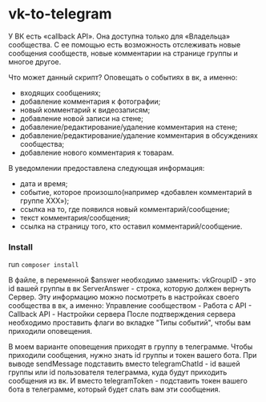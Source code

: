 # vk-to-telegram

У ВК есть «callback API». Она доступна только для «Владельца» сообщества. С ее помощью есть возможность отслеживать новые сообщения сообществ, новые комментарии на странице группы и многое другое.

Что может данный скрипт? Оповещать о событиях в вк, а именно:
- входящих сообщениях;
- добавление комментария к фотографии;
- новый комментарий к видеозаписям;
- добавление новой записи на стене;
- добавление/редактирование/удаление комментария на стене;
- добавление/редактирование/удаление комментария в обсуждениях сообщества;
- добавление нового комментария к товарам.

В уведомлении предоставлена следующая информация:
- дата и время;
- событие, которое произошло(например «добавлен комментарий в группе ХХХ»);
- ссылка на то, где появился новый комментарий/сообщение;
- текст комментария/сообщения;
- ссылка на страницу того, кто оставил комментарий/сообщение.

### Install

run `composer install`

В файле, в переменной $answer необходимо заменить:
vkGroupID - это id вашей группы в вк
ServerAnswer - строка, которую должен вернуть Сервер.
Эту информацию можно посмотреть в настройках своего сообщества в вк, а именно:
Управление сообществом - Работа с API - Callback API - Настройки сервера
После подтверждения сервера необходимо проставить флаги во вкладке "Типы событий", чтобы вам приходили оповещения.

В моем варианте оповещения приходят в группу в телеграмме. Чтобы приходили сообщения, нужно знать id группы и токен вашего бота.
При выводе sendMessage подставить вместо telegramChatId - id вашей группы или id пользователя телеграмма, куда будут приходить сообщения из вк.
И вместо telegramToken - подставить токен вашего бота в телеграмме, который будет слать вам эти сообщения. 

